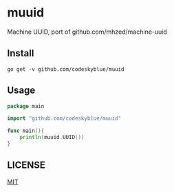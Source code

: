 # muuid
Machine UUID, port of github.com/mhzed/machine-uuid

## Install
```
go get -v github.com/codeskyblue/muuid
```

## Usage
```go
package main

import "github.com/codeskyblue/muuid"

func main(){
	println(muuid.UUID())
}
```

## LICENSE
[MIT](LICENSE)
